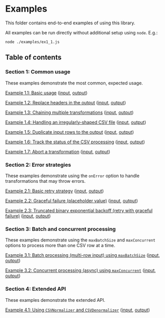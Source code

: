 # Examples

This folder contains end-to-end examples of using this library.

All examples can be run directly without additional setup using `node`. E.g.:

```
node ./examples/ex1_1.js
```

## Table of contents

### Section 1: Common usage

These examples demonstrate the most common, expected usage.

[Example 1.1: Basic usage](./ex1_1.js) ([input](./data/ex1_1-in.csv), [output](./data/ex1_1-out.csv))

[Example 1.2: Replace headers in the output](./ex1_2.js) ([input](./data/ex1_2-in.csv), [output](./data/ex1_2-out.csv))

[Example 1.3: Chaining multiple transformations](./ex1_3.js) ([input](./data/ex1_3-in.csv), [output](./data/ex1_3-out.csv))

[Example 1.4: Handling an irregularly-shaped CSV file](./ex1_4.js) ([input](./data/ex1_4-in.csv), [output](./data/ex1_4-out.csv))

[Example 1.5: Duplicate input rows to the output](./ex1_5.js) ([input](./data/ex1_5-in.csv), [output](./data/ex1_5-out.csv))

[Example 1.6: Track the status of the CSV processing](./ex1_6.js) ([input](./data/ex1_6-in.csv), [output](./data/ex1_6-out.csv))

[Example 1.7: Abort a transformation](./ex1_7.js) ([input](./data/ex1_7-in.csv), [output](./data/ex1_7-out.csv))

### Section 2: Error strategies

These examples demonstrate using the `onError` option to handle transformations that may throw errors.

[Example 2.1: Basic retry strategy](./ex2_1.js) ([input](./data/ex2_1-in.csv), [output](./data/ex2_1-out.csv))

[Example 2.2: Graceful failure (placeholder value)](./ex2_2.js) ([input](./data/ex2_2-in.csv), [output](./data/ex2_2-out.csv))

[Example 2.3: Truncated binary exponential backoff (retry with graceful failure)](./ex2_3.js) ([input](./data/ex2_3-in.csv), [output](./data/ex2_3-out.csv))

### Section 3: Batch and concurrent processing

These examples demonstrate using the `maxBatchSize` and `maxConcurrent` options to process more than one CSV row at a time.

[Example 3.1: Batch processing (multi-row input) using `maxBatchSize`](./ex3_1.js) ([input](./data/ex3_1-in.csv), [output](./data/ex3_1-out.csv))

[Example 3.2: Concurrent processing (async) using `maxConcurrent`](./ex3_2.js) ([input](./data/ex3_2-in.csv), [output](./data/ex3_2-out.csv))

### Section 4: Extended API

These examples demonstrate the extended API.

[Example 4.1: Using `CSVNormalizer` and `CSVDenormalizer`](./ex4_1.js) ([input](./data/ex4_1-in.csv), [output](./data/ex4_1-out.csv))
